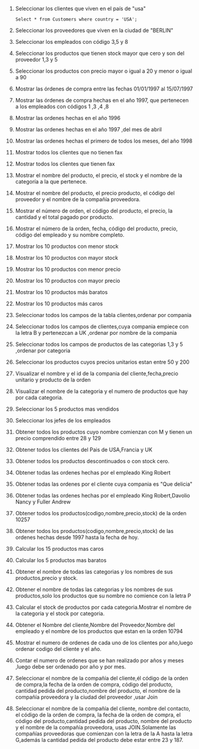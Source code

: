 1.	Seleccionar los clientes que viven en el país de "usa" 

        Select * from Customers where country = 'USA';
 
2.	Seleccionar los proveedores que viven en la ciudad de "BERLIN" 
 
3.	Seleccionar los empleados con código 3,5 y 8 
 
4.	Seleccionar los productos que tienen stock mayor que cero y son del proveedor 1,3 y 5 
 
5.	Seleccionar los productos con precio mayor o igual a 20 y menor o igual a 90 
 
6.	Mostrar las órdenes de compra entre las fechas 01/01/1997 al 15/07/1997 
 
7.	Mostrar las órdenes de compra hechas en el año 1997, que pertenecen a los empleados con códigos 1 ,3 ,4 ,8 
 
8.	Mostrar las ordenes hechas en el año 1996 
 
9.	Mostrar las ordenes hechas en el año 1997 ,del mes de abril 
 
10.	Mostrar las ordenes hechas el primero de todos los meses, del año 1998 
 
11.	Mostrar todos los clientes que no tienen fax 
 
12.	Mostrar todos los clientes que tienen fax 
 
13.	Mostrar el nombre del producto, el precio, el stock y el nombre de la categoría a la que pertenece. 
 
14.	Mostrar el nombre del producto, el precio producto, el código del proveedor y el nombre de la compañía proveedora. 
  
15.	Mostrar el número de orden, el código del producto, el precio, la cantidad y el total pagado por producto. 
 
16.	Mostrar el número de la orden, fecha, código del producto, precio, código del empleado y su nombre completo. 
 
17.	Mostrar los 10 productos con menor stock 
 
18.	Mostrar los 10 productos con mayor stock 
 
19.	Mostrar los 10 productos con menor precio 
 
20.	Mostrar los 10 productos con mayor precio 
 
21.	Mostrar los 10 productos más baratos 
 
22.	Mostrar los 10 productos más caros 
 
23.	Seleccionar todos los campos de la tabla clientes,ordenar por compania 
 
24.	Seleccionar todos los campos de clientes,cuya compania empiece con la letra B y pertenezcan a UK ,ordenar por nombre de la compania 
 
25.	Seleccionar todos los campos de productos de las categorias 1,3 y 5 
,ordenar por categoria 
 
26.	Seleccionar los productos cuyos precios unitarios estan entre 50 y 200 
 
27.	Visualizar el nombre y el id de la compania del cliente,fecha,precio unitario y producto de la orden 
 
28.	Visualizar el nombre de la categoria y el numero de productos que hay por cada categoria. 
 
29.	Seleccionar los 5 productos mas vendidos 
 
30.	Seleccionar los jefes de los empleados 
 
31.	Obtener todos los productos cuyo nombre comienzan con M y tienen un precio comprendido entre 28 y 129 
 
32.	Obtener todos los clientes del  Pais de USA,Francia y UK 
 
33.	Obtener todos los productos descontinuados o con stock cero. 
 
34.	Obtener todas las ordenes hechas por el empleado King Robert 
 
35.	Obtener todas las ordenes por el cliente cuya compania es "Que delicia" 
 
36.	Obtener todas las ordenes hechas por el empleado King 
Robert,Davolio Nancy y Fuller Andrew 
 
37.	Obtener todos los productos(codigo,nombre,precio,stock) de la orden 
10257 
 
38.	Obtener todos los productos(codigo,nombre,precio,stock) de las ordenes hechas desde 1997 hasta la fecha de hoy. 
 
39.	Calcular los 15 productos mas caros 
 	 
40.	Calcular los 5 productos mas baratos 
 
41.	Obtener el nombre de todas las categorias y los nombres de sus productos,precio y stock. 
 
42.	Obtener el nombre de todas las categorias y los nombres de sus productos,solo los productos que su nombre no comience con la letra 
P 

43.	Calcular el stock de productos por cada categoria.Mostrar el nombre de la categoria y el stock por categoria. 
 
44.	Obtener el Nombre del cliente,Nombre del Proveedor,Nombre del empleado y el nombre de los productos que estan en la orden 10794 
 
45.	Mostrar el numero de ordenes de cada uno de los clientes por año,luego ordenar codigo del cliente y el año. 
 
46.	Contar el numero de ordenes que se han realizado por años y meses ,luego debe ser ordenado por año y por mes. 
 
47.	Seleccionar el nombre de la compañía del cliente,él código de la orden de compra,la fecha de la orden de compra, código del producto, cantidad pedida del producto,nombre del producto, el nombre de la compañía proveedora y la ciudad del proveedor ,usar Join 
 
48. Seleccionar el nombre de la compañía del cliente, nombre del contacto, el código de la orden de compra, la fecha de la orden de compra, el código del producto,cantidad pedida del producto, nombre del producto y el nombre de la compañía proveedora, usas JOIN.Solamente las compañías proveedoras que comienzan con la letra de la A hasta la letra G,además la cantidad pedida del producto debe estar entre 23 y 187. 
 
 

 
 
